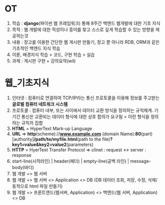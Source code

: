 # OT

1. 학습 : **django**(파이썬 웹 프레임워크) 통해 8주간 백엔드 웹개발에 대한 기초 지식
2. 목적 : 웹 개발에 대한 적성이나 흥미를 찾고 스스로 깊게 학습할 수 있는 방향을 제공하는것
3. 내용 : 장고를 이용한 간단한 웹 게시판 만들기, 장고 뿐 아니라 RDB, ORM과 같은 기초적인 백엔드 지식 학습
4. 이론, 배경지식 학습 > 코드, 구현 학습 > 실습
5. 과제 : 게시판 구현 + 강의요약(wil)

# 웹_기초지식

1. 인터넷 : 컴퓨터로 연결하여 TCP/IP라는 통신 프로토콜을 이용해 정보를 주고받는 **글로벌 컴퓨터 네트워크 시스템**
2. 프로토콜 : 컴퓨터 내부, 또는 사이에서 데이터 교환 방식을 정의하는 규칙체계. 기기간 통신은 교환되는 데이터 형식에 대한 상호 합의가 요구됨 > 이런 형식을 정의하는 규칙의 집합
3. **HTML** = HyperText Mark-up Language
4. **URL** => **http**(scheme)://**www.example.com** (domain Name):**80**(part)[authority]**/path/to/myfile.html**(path to the file)**?key1=value&key2=value2**(parameters)
5. **HTTP** = HyerText Transfer Protocol => clinet : request <-> server : response
6. start-line(시작라인) | header(헤더) | empty-line(공백 라인) | message-body(바디)
7. 웹 개발 => 웹 서버
8. 웹 개발 => 웹 서버 <> Application <> DB (DB 데이터 조회, 저장, 수정, 삭제/ 동적으로 html 파일 만들기)
9. 웹 개발 => 프론트엔드(웹서버, Application) <> 백엔드(웹 서버, Application) <> DB
